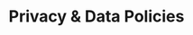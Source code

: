 ---
templateKey: policies-page
title: Privacy & Data Policies
description: "Our commitment to protecting your data and privacy is a cornerstone of our service. Review our comprehensive policies below to understand how we safeguard your information."
policies:
  - id: data-collection
    title: Data Collection & Usage
    content:
      mainText: We collect and process personal data in accordance with GDPR and applicable data protection laws.
      subSections:
        - title: Personal Information
          items:
            - Contact details (name, email, phone)
            - Professional information
            - Login credentials
            - Payment information
        - title: Usage Data
          items:
            - Device information
            - IP address
            - Cookies and tracking data
            - User behavior analytics

  - id: data-security
    title: Security Measures
    content:
      mainText: Our security infrastructure employs industry-standard protocols and frameworks.
      subSections:
        - title: Technical Measures
          items:
            - End-to-end encryption
            - Regular security audits
            - Multi-factor authentication
            - Automated threat detection

  - id: user-rights
    title: Your Privacy Rights
    content:
      mainText: Under applicable data protection laws, you have certain rights regarding your personal data.
      subSections:
        - title: Core Rights
          items:
            - Right to access your data
            - Right to rectification
            - Right to erasure
            - Right to data portability

  - id: compliance
    title: Regulatory Compliance
    content:
      mainText: We maintain compliance with international data protection regulations.
      subSections:
        - title: Frameworks
          items:
            - GDPR compliance
            - CCPA compliance
            - ISO 27001 certification
            - Privacy Shield Framework
---